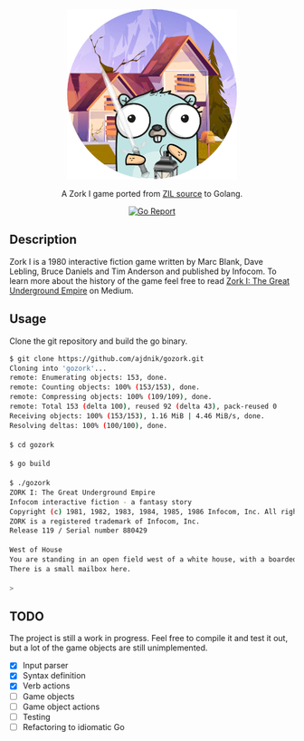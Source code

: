 <p align="center">
  <img width="300" src="assets/logo.png" alt="GoZork Logo" />
</p>
<p align="center">A Zork I game ported from <a href="https://github.com/historicalsource/zork1" target="_blank">ZIL source</a> to Golang.</p>
<p align="center">
  <a href="https://goreportcard.com/report/github.com/ajdnik/gozork" target="_blank"><img src="https://goreportcard.com/badge/github.com/ajdnik/gozork" alt="Go Report" /></a>
</p>

## Description

Zork I is a 1980 interactive fiction game written by Marc Blank, Dave Lebling, Bruce Daniels and Tim Anderson and published by Infocom. To learn more about the history of the game feel free to read [Zork I: The Great Underground Empire](https://medium.com/@r.ajdnik/zork-the-great-underground-empire-cda94623861c) on Medium.

## Usage

Clone the git repository and build the go binary.

```bash
$ git clone https://github.com/ajdnik/gozork.git
Cloning into 'gozork'...
remote: Enumerating objects: 153, done.
remote: Counting objects: 100% (153/153), done.
remote: Compressing objects: 100% (109/109), done.
remote: Total 153 (delta 100), reused 92 (delta 43), pack-reused 0
Receiving objects: 100% (153/153), 1.16 MiB | 4.46 MiB/s, done.
Resolving deltas: 100% (100/100), done.

$ cd gozork

$ go build

$ ./gozork
ZORK I: The Great Underground Empire
Infocom interactive fiction - a fantasy story
Copyright (c) 1981, 1982, 1983, 1984, 1985, 1986 Infocom, Inc. All rights reserved.
ZORK is a registered trademark of Infocom, Inc.
Release 119 / Serial number 880429

West of House
You are standing in an open field west of a white house, with a boarded front door.
There is a small mailbox here.

>
```

## TODO

The project is still a work in progress. Feel free to compile it and test it out, but a lot of the game objects are still unimplemented.

- [x] Input parser
- [x] Syntax definition
- [x] Verb actions
- [ ] Game objects
- [ ] Game object actions
- [ ] Testing
- [ ] Refactoring to idiomatic Go
